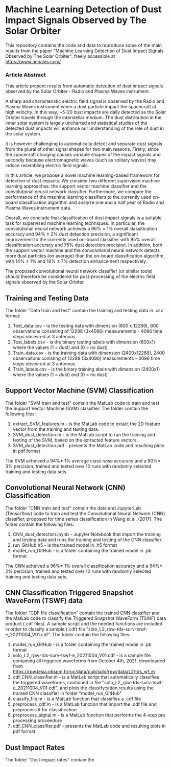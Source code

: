 # Machine Learning Detection of Dust Impact Signals Observed by The Solar Orbiter
This repository contains the code and data to reproduce some of the main results from the paper "Machine Learning Detection of Dust Impact Signals Observed by The Solar Orbiter", freely accessible at https://www.annales.com/

### Article Abstract
This article present results from automatic detection of dust impact signals observed by the Solar Orbiter - Radio and Plasma Waves instrument. 

A sharp and characteristic electric field signal is observed by the Radio and Plasma Waves instrument when a dust particle impact the spacecraft at high velocity. In this way, ~5-20 dust impacts are daily detected as the Solar Orbiter travels through the interstellar medium. The dust distribution in the inner solar system is largely uncharted and statistical studies of the detected dust impacts will enhance our understanding of the role of dust in the solar system. 

It is however challenging to automatically detect and separate dust signals from the plural of other signal shapes for two main reasons. Firstly, since the spacecraft charging causes variable shapes of the impact signals and secondly because electromagnetic waves (such as solitary waves) may induce resembling electric field signals.

In this article, we propose a novel machine learning-based framework for detection of dust impacts. We consider two different supervised machine learning approaches: the support vector machine classifier and the convolutional neural network classifier. Furthermore, we compare the performance of the machine learning classifiers to the currently used on-board classification algorithm and analyze one and a half year of Radio and Plasma Waves instrument data.

Overall, we conclude that classification of dust impact signals is a suitable task for supervised machine learning techniques. In particular, the convolutional neural network achieves a 96% $\pm$ 1% overall classification accuracy and 94\% $\pm$ 2\% dust detection precision, a significant improvement to the currently used on-board classifier with 85\% overall classification accuracy and 75\% dust detection precision. In addition, both the support vector machine and the convolutional neural network detects more dust particles (on average) than the on-board classification algorithm, with 14\% $\pm$ 1\% and 16\% $\pm$ 7\% detection enhancement respectively.

The proposed convolutional neural network classifier (or similar tools) should therefore be considered for post-processing of the electric field signals observed by the Solar Orbiter.  

## Training and Testing Data
The folder "Data train and test" contain the training and testing data in .csv format:
  1. Test_data.csv - is the testing data with dimension (600 x 12288), 600 observations consisting of 12288 (3x4096) measurements - 4096 time steps obsevred at 3 antennas. 
  2. Test_labels.csv - is the binary testing labels with dimension (600x1) where the values (1 = dust) and (0 = no dust)
  3. Train_data.csv - is the training data with dimension (2400x12288), 2400 observaitons conisting of 12288 (3x4096) measurements - 4096 time steps obsevred at 3 antennas. 
  4. Train_labels.csv - is the binary training abels with dimension (2400x1) where the values (1 = dust) and (0 = no dust)

## Support Vector Machine (SVM) Classification
The folder "SVM train and test" contain the MatLab code to train and test the Support Vector Machine (SVM) classifier. The folder contain the following files:
  1. extract_SVM_features.m - is the MatLab code to extact the 2D feature vector from the training and testing data.
  2. SVM_dust_detection.m - is the MatLab script to run the training and testing of the SVM, based on the extracted feature vectors. 
  3. SVM_dust_detection.pdf - presents the MatLab code and resulting plots in pdf format 

The SVM acheived a 94\%± 1\% average class-wise accuracy and a 90\%± 3\% percision, trained and tested over 10 runs with randomly selected training and testing data sets. 

## Convolutional Neural Network (CNN) Classification
The folder "CNN train and test" contain the data and JupyterLab (Tensorflow) code to train and test the Convolutional Neural Network (CNN) classifier, proposed for time series classification in Wang et al. (2017). The folder contain the following files:
  1. CNN_dust_detection.ipynb - Jupyter Notebook that import the training and testing data and runs the training and testing of the CNN classifier. 
  2. run_GitHub.h5 - is the trained model in .h5 format 
  3. model_run_GitHub - is a folder containing the trained model in .pb format 

The CNN acheived a 96\%± 1\% overall classification accuracy and a 94\%± 2\% percision, trained and tested over 10 runs with randomly selected training and testing data sets.

## CNN Classification Triggered Snapshot WaveForm (TSWF) data 
The folder "CDF file classification" contain the trained CNN classifier and the MatLab code to classify the Triggered Snapshot WaveForm (TSWF) data product (.cdf files). A sample script and the needed functions are included in order to classify a sample (.cdf) file "solo_L2_rpw-tds-surv-tswf-e_20211004_V01.cdf". The folder contain the following files: 
  1. model_run_GitHub - is a folder containing the trained model in .pb format
  2. solo_L2_rpw-tds-surv-tswf-e_20211004_V01.cdf - is a sample file containing all triggered waveforms from October 4th, 2021, downloaded from https://rpw.lesia.obspm.fr/roc/data/pub/solo/rpw/data/L2/tds_wf_e/
  2. cdf_CNN_classifier.m - is a MatLab script that automatically classifies the triggered waveforms, contained in file "solo_L2_rpw-tds-surv-tswf-e_20211004_V01.cdf", and plots the classifycation results using the trained CNN classifier in folder "model_run_GitHub" 
  3. classify_file.m - is a MatLab function that classifies a .cdf file 
  4. preprocess_cdf.m - is a MatLab function that import the .cdf file and preprocess it for classification
  5. preprocess_signal.m - is a MatLab function that performs the 4-step pre processing proceedure 
  6. cdf_CNN_classifier.pdf - presents the MatLab code and resulting plots in pdf format

## Dust Impact Rates 
The folder "Dust impact rates" contain the
